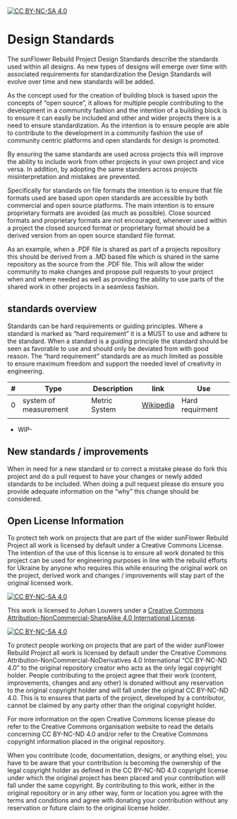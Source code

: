 [![CC BY-NC-SA 4.0][cc-by-nc-sa-shield]][cc-by-nc-sa]
# Design Standards
The sunFlower Rebuild Project Design Standards describe the standards used within all designs. As new types of designs will emerge over time with associated requirements for standardization the Design Standards will evolve over time and new standards will be added.

As the concept used for the creation of building block is based upon the concepts of “open source”, it allows for multiple people contributing to the development in a community fashion and the intention of a building block is to ensure it can easily be included and other and wider projects there is a need to ensure standardization. As the intention is to ensure people are able to contribute to the development in a community fashion the use of community centric platforms and open standards for design is promoted. 

By ensuring the same standards are used across projects this will improve the ability to include work from other projects in your own project and vice versa. In addition, by adopting the same standers across projects misinterpretation and mistakes are prevented. 

Specifically for standards on file formats the intention is to ensure that file formats used are based upon open standards are accessible by both commercial and open source platforms. The main intention is to ensure proprietary formats are avoided (as much as possible). Close sourced formats and proprietary formats are not encouraged, whenever used within a project the closed sourced format or proprietary format should be a derived version from an open source standard file format. 

As an example, when a .PDF file is shared as part of a projects repository this should be derived from a .MD based file which is shared in the same repository as the source from the .PDF file. This will allow the wider community to make changes and propose pull requests to your project when and where needed as well as providing the ability to use parts of the shared work in other projects in a seamless fashion.


## standards overview
Standards can be hard requirements or guiding principles. Where a standard is marked as “hard requirement” it is a MUST to use and adhere to the standard. When a standard is a guiding principle the standard should be seen as favorable to use and should only be deviated from with good reason. The “hard requirement” standards are as much limited as possible to ensure maximum freedom and support the needed level of creativity in engineering. 

|#   |Type   |Description   |link   |Use|
|---|---                  |---             |---|---|
|0  |system of measurement|Metric System   |[Wikipedia](https://en.wikipedia.org/wiki/Metric_system)   |Hard requirment|
|   |                     |                |                                                           |               |


- WIP-


## New standards / improvements
When in need for a new standard or to correct a mistake please do fork this project and do a pull request to have your changes or newly added standards to be included. When doing a pull request please do ensure you provide adequate information on the “why” this change should be considered.

## Open License Information
To protect teh work on projects that are part of the wider sunFlower Rebuild Project all work is licensed by default under a Creative Commons License. The intention of the use of this license is to ensure all work donated to this project can be used for engineering purposes in line with the rebuild efforts for Ukraine by anyone who requires this while ensuring the original work on the project, derived work and changes / improvements will stay part of the original licensed work.


[![CC BY-NC-SA 4.0][cc-by-nc-sa-shield]][cc-by-nc-sa]

This work is licensed to Johan Louwers under a
[Creative Commons Attribution-NonCommercial-ShareAlike 4.0 International License][cc-by-nc-sa].

[![CC BY-NC-SA 4.0][cc-by-nc-sa-image]][cc-by-nc-sa]

[cc-by-nc-sa]: http://creativecommons.org/licenses/by-nc-sa/4.0/
[cc-by-nc-sa-image]: https://licensebuttons.net/l/by-nc-sa/4.0/88x31.png
[cc-by-nc-sa-shield]: https://img.shields.io/badge/License-CC%20BY--NC--SA%204.0-lightgrey.svg

To protect people working on projects that are part of the wider sunFlower Rebuild Project all work is licensed by default under the Creative Commons Attribution-NonCommercial-NoDerivatives 4.0 International “CC BY-NC-ND 4.0” to the original repository creator who acts as the only legal copyright holder. People contributing to the project agree that their work (content, improvements, changes and any other) is donated without any reservation to the original copyright holder and will fall under the original CC BY-NC-ND 4.0. This is to ensures that parts of the project, developed by a contributor, cannot be claimed by any party other than the original copyright holder.

For more information on the open Creative Commons license please do refer to the Creative Commons organisation website to read the details concerning CC BY-NC-ND 4.0 and/or refer to the Creative Commons copyright information placed in the original repository.

When you contribute (code, documentation, designs, or anything else), you have to be aware that your contribution is becoming the ownership of the legal copyright holder as defined in the CC BY-NC-ND 4.0 copyright license under which the original project has been placed and your contribution will fall under the same copyright. By contributing to this work, either in the original repository or in any other way, form or location you agree with the terms and conditions and agree with donating your contribution without any reservation or future claim to the original license holder.


